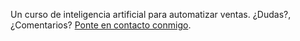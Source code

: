 Un curso de inteligencia artificial para automatizar ventas. ¿Dudas?, ¿Comentarios? [Ponte en contacto conmigo](https://google.com).